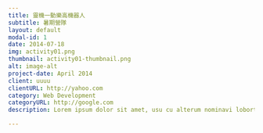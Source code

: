 ```yaml
---
title: 靈機一動樂高機器人
subtitle: 暑期營隊
layout: default
modal-id: 1
date: 2014-07-18
img: activity01.png
thumbnail: activity01-thumbnail.png
alt: image-alt
project-date: April 2014
client: uuuu
clientURL: http://yahoo.com
category: Web Development
categoryURL: http://google.com
description: Lorem ipsum dolor sit amet, usu cu alterum nominavi lobortis. At duo novum diceret. Tantas apeirian vix et, usu sanctus postulant inciderint ut, populo diceret necessitatibus in vim. Cu eum dicam feugiat noluisse.

---
```

